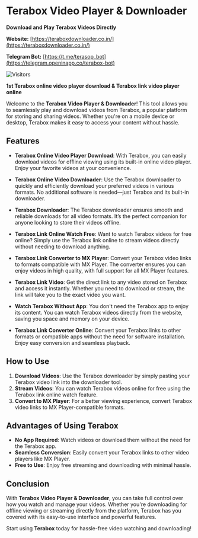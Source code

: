 # Terabox Video Player & Downloader


**Download and Play Terabox Videos Directly**

**Website:** [https://teraboxdownloader.co.in/](https://teraboxdownloader.co.in/)

**Telegram Bot:** [https://t.me/terasop_bot](https://telegram.openinapp.co/terabox-bot)

![Visitors](https://api.visitorbadge.io/api/combined?path&countColor=%23263759)

**1st Terabox online video player download & Terabox link video player online**

Welcome to the **Terabox Video Player & Downloader**! This tool allows you to seamlessly play and download videos from Terabox, a popular platform for storing and sharing videos. Whether you're on a mobile device or desktop, Terabox makes it easy to access your content without hassle.

## Features

- **Terabox Online Video Player Download**: With Terabox, you can easily download videos for offline viewing using its built-in online video player. Enjoy your favorite videos at your convenience.
  
- **Terabox Online Video Downloader**: Use the Terabox downloader to quickly and efficiently download your preferred videos in various formats. No additional software is needed—just Terabox and its built-in downloader.

- **Terabox Downloader**: The Terabox downloader ensures smooth and reliable downloads for all video formats. It’s the perfect companion for anyone looking to store their videos offline.

- **Terabox Link Online Watch Free**: Want to watch Terabox videos for free online? Simply use the Terabox link online to stream videos directly without needing to download anything.

- **Terabox Link Converter to MX Player**: Convert your Terabox video links to formats compatible with MX Player. The converter ensures you can enjoy videos in high quality, with full support for all MX Player features.

- **Terabox Link Video**: Get the direct link to any video stored on Terabox and access it instantly. Whether you need to download or stream, the link will take you to the exact video you want.

- **Watch Terabox Without App**: You don't need the Terabox app to enjoy its content. You can watch Terabox videos directly from the website, saving you space and memory on your device.

- **Terabox Link Converter Online**: Convert your Terabox links to other formats or compatible apps without the need for software installation. Enjoy easy conversion and seamless playback.

## How to Use

1. **Download Videos**: Use the Terabox downloader by simply pasting your Terabox video link into the downloader tool.
2. **Stream Videos**: You can watch Terabox videos online for free using the Terabox link online watch feature.
3. **Convert to MX Player**: For a better viewing experience, convert Terabox video links to MX Player-compatible formats.

## Advantages of Using Terabox

- **No App Required**: Watch videos or download them without the need for the Terabox app.
- **Seamless Conversion**: Easily convert your Terabox links to other video players like MX Player.
- **Free to Use**: Enjoy free streaming and downloading with minimal hassle.
  
## Conclusion

With **Terabox Video Player & Downloader**, you can take full control over how you watch and manage your videos. Whether you're downloading for offline viewing or streaming directly from the platform, Terabox has you covered with its easy-to-use interface and powerful features.

Start using **Terabox** today for hassle-free video watching and downloading!
